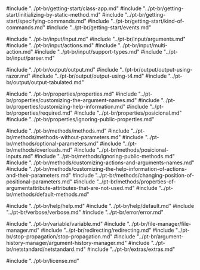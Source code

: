 # <anchor-set name="documentation" text="Documentação" />

<table-of-contents/>

#include "../pt-br/getting-start/class-app.md"
#include "../pt-br/getting-start/initializing-by-static-method.md"
#include "../pt-br/getting-start/specifying-commands.md"
#include "../pt-br/getting-start/kind-of-commands.md"
#include "../pt-br/getting-start/events.md"

#include "../pt-br/input/input.md"
#include "../pt-br/input/arguments.md"
#include "../pt-br/input/actions.md"
#include "../pt-br/input/multi-action.md"
#include "../pt-br/input/support-types.md"
#include "../pt-br/input/parser.md"

#include "../pt-br/output/output.md"
#include "../pt-br/output/output-using-razor.md"
#include "../pt-br/output/output-using-t4.md"
#include "../pt-br/output/output-tabulated.md"

#include "../pt-br/properties/properties.md"
#include "../pt-br/properties/customizing-the-argument-names.md"
#include "../pt-br/properties/customizing-help-information.md"
#include "../pt-br/properties/required.md"
#include "../pt-br/properties/posicional.md"
#include "../pt-br/properties/ignoring-public-properties.md"

#include "../pt-br/methods/methods.md"
#include "../pt-br/methods/methods-without-parameters.md"
#include "../pt-br/methods/optional-parameters.md"
#include "../pt-br/methods/overloads.md"
#include "../pt-br/methods/posicional-inputs.md"
#include "../pt-br/methods/ignoring-public-methods.md"
#include "../pt-br/methods/customizing-actions-and-arguments-names.md"
#include "../pt-br/methods/customizing-the-help-information-of-actions-and-their-parameters.md"
#include "../pt-br/methods/changing-position-of-positional-parameters.md"
#include "../pt-br/methods/properties-of-argumentattribute-attributes-that-are-not-used.md"
#include "../pt-br/methods/default-methods.md"

#include "../pt-br/help/help.md"
#include "../pt-br/help/default.md"
#include "../pt-br/verbose/verbose.md"
#include "../pt-br/error/error.md"

#include "../pt-br/variable/variable.md"
#include "../pt-br/file-manager/file-manager.md"
#include "../pt-br/redirecting/redirecting.md"
#include "../pt-br/stop-propagation/stop-propagation.md"
#include "../pt-br/argument-history-manager/argument-history-manager.md"
#include "../pt-br/netstandard/netstandard.md"
#include "../pt-br/extras/extras.md"

#include "../pt-br/license.md"
